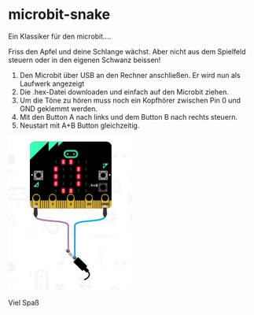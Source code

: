 # microbit-snake

Ein Klassiker für den microbit....


Friss den Apfel und deine Schlange wächst. Aber nicht aus dem Spielfeld steuern oder in den eigenen Schwanz beissen!


1. Den Microbit über USB an den Rechner anschließen. Er wird nun als Laufwerk angezeigt
2. Die .hex-Datei downloaden und einfach auf den Microbit ziehen. 
3. Um die Töne zu hören muss noch ein Kopfhörer zwischen Pin 0 und GND geklemmt werden.
4. Mit den Button A nach links und dem Button B nach rechts steuern.
5. Neustart mit A+B Button gleichzeitig.
 
<img src="IMG/snake Anschluss Kopfhoerer.JPG" width = "50%" />


Viel Spaß

